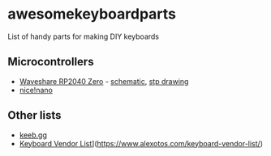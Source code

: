 # awesomekeyboardparts
List of handy parts for making DIY keyboards

## Microcontrollers

* [Waveshare RP2040 Zero](https://www.waveshare.com/wiki/RP2040-Zero) - [schematic](https://www.waveshare.com/w/upload/4/4c/RP2040_Zero.pdf), [stp drawing](https://www.waveshare.com/w/upload/f/f7/RP2040_Zero_stp.zip)
* [nice!nano](https://nicekeyboards.com)

## Other lists

* [keeb.gg](https://www.keeb.gg)
* [Keyboard Vendor List](url)](https://www.alexotos.com/keyboard-vendor-list/)

